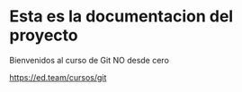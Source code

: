 # Esta es la documentacion del proyecto

Bienvenidos al curso de Git NO desde cero

https://ed.team/cursos/git